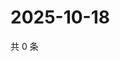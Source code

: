 # 2025-10-18

共 0 条

<!-- BEGIN ZHIHUQUESTIONS -->
<!-- 最后更新时间 Sat Oct 18 2025 02:14:06 GMT+0800 (China Standard Time) -->

<!-- END ZHIHUQUESTIONS -->
